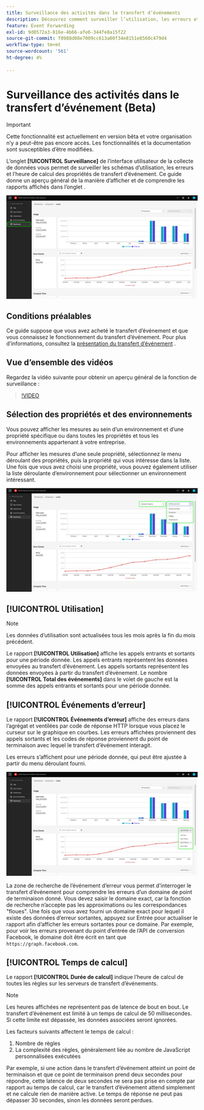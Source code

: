 ```yaml
---
title: Surveillance des activités dans le transfert d’événements
description: Découvrez comment surveiller l’utilisation, les erreurs et calculer la durée dans vos propriétés de transfert d’événement.
feature: Event Forwarding
exl-id: 9d8572a3-816e-4b66-afe6-344fe8a15f22
source-git-commit: f8988d08e7009cc613a00f34e8151e8560c479d4
workflow-type: tm+mt
source-wordcount: '561'
ht-degree: 4%

---
```


# Surveillance des activités dans le transfert d’événement (Beta)

>[!IMPORTANT]
>
>Cette fonctionnalité est actuellement en version bêta et votre organisation n’y a peut-être pas encore accès. Les fonctionnalités et la documentation sont susceptibles d’être modifiées.

L’onglet **[!UICONTROL Surveillance]** de l’interface utilisateur de la collecte de données vous permet de surveiller les schémas d’utilisation, les erreurs et l’heure de calcul des propriétés de transfert d’événement. Ce guide donne un aperçu général de la manière d’afficher et de comprendre les rapports affichés dans l’onglet .

![Image montrant l’onglet de surveillance dans l’interface utilisateur de la collecte de données](../../images/ui/event-forwarding/monitoring/monitoring-tab.png)

## Conditions préalables

Ce guide suppose que vous avez acheté le transfert d’événement et que vous connaissez le fonctionnement du transfert d’événement. Pour plus d’informations, consultez la [présentation du transfert d’événement](./overview.md) .

## Vue d’ensemble des vidéos

Regardez la vidéo suivante pour obtenir un aperçu général de la fonction de surveillance :

>[!VIDEO](https://video.tv.adobe.com/v/343999?quality=12&learn=on)

## Sélection des propriétés et des environnements

Vous pouvez afficher les mesures au sein d’un environnement et d’une propriété spécifique ou dans toutes les propriétés et tous les environnements appartenant à votre entreprise.

Pour afficher les mesures d’une seule propriété, sélectionnez le menu déroulant des propriétés, puis la propriété qui vous intéresse dans la liste. Une fois que vous avez choisi une propriété, vous pouvez également utiliser la liste déroulante d’environnement pour sélectionner un environnement intéressant.

![Image montrant les menus déroulants de l’environnement des propriétés dans l’interface utilisateur](../../images/ui/event-forwarding/monitoring/property-environment.png)

## [!UICONTROL Utilisation]

>[!NOTE]
>
>Les données d’utilisation sont actualisées tous les mois après la fin du mois précédent.

Le rapport **[!UICONTROL Utilisation]** affiche les appels entrants et sortants pour une période donnée. Les appels entrants représentent les données envoyées au transfert d’événement. Les appels sortants représentent les données envoyées à partir du transfert d’événement. Le nombre **[!UICONTROL Total des événements]** dans le volet de gauche est la somme des appels entrants et sortants pour une période donnée.

## [!UICONTROL Événements d’erreur]

Le rapport **[!UICONTROL Événements d’erreur]** affiche des erreurs dans l’agrégat et ventilées par code de réponse HTTP lorsque vous placez le curseur sur le graphique en courbes. Les erreurs affichées proviennent des appels sortants et les codes de réponse proviennent du point de terminaison avec lequel le transfert d’événement interagit.

Les erreurs s’affichent pour une période donnée, qui peut être ajustée à partir du menu déroulant fourni.

![Image montrant le menu déroulant de la période pour le rapport Événements d’erreur](../../images/ui/event-forwarding/monitoring/error-time.png)

La zone de recherche de l’événement d’erreur vous permet d’interroger le transfert d’événement pour comprendre les erreurs d’un domaine de point de terminaison donné. Vous devez saisir le domaine exact, car la fonction de recherche n’accepte pas les approximations ou les correspondances &quot;floues&quot;. Une fois que vous avez fourni un domaine exact pour lequel il existe des données d’erreur sortantes, appuyez sur Entrée pour actualiser le rapport afin d’afficher les erreurs sortantes pour ce domaine. Par exemple, pour voir les erreurs provenant du point d’entrée de l’API de conversion Facebook, le domaine doit être écrit en tant que `https://graph.facebook.com`.

## [!UICONTROL Temps de calcul]

Le rapport **[!UICONTROL Durée de calcul]** indique l’heure de calcul de toutes les règles sur les serveurs de transfert d’événements.

>[!NOTE]
>
>Les heures affichées ne représentent pas de latence de bout en bout. Le transfert d’événement est limité à un temps de calcul de 50 millisecondes. Si cette limite est dépassée, les données associées seront ignorées.

Les facteurs suivants affectent le temps de calcul :

1. Nombre de règles
2. La complexité des règles, généralement liée au nombre de JavaScript personnalisées exécutées

Par exemple, si une action dans le transfert d’événement atteint un point de terminaison et que ce point de terminaison prend deux secondes pour répondre, cette latence de deux secondes ne sera pas prise en compte par rapport au temps de calcul, car le transfert d’événement attend simplement et ne calcule rien de manière active. Le temps de réponse ne peut pas dépasser 30 secondes, sinon les données seront perdues.
